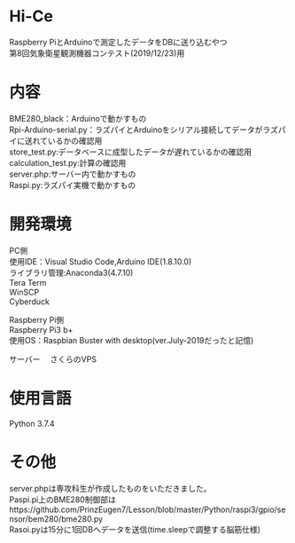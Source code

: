 # Hi-Ce
Raspberry PiとArduinoで測定したデータをDBに送り込むやつ  
第8回気象衛星観測機器コンテスト(2019/12/23)用  

内容
=========================================
BME280_black：Arduinoで動かすもの  
Rpi-Arduino-serial.py：ラズパイとArduinoをシリアル接続してデータがラズパイに送れているかの確認用  
store_test.py:データベースに成型したデータが遅れているかの確認用  
calculation_test.py:計算の確認用  
server.php:サーバー内で動かすもの  
Raspi.py:ラズパイ実機で動かすもの  

開発環境
==========================================
PC側  
使用IDE：Visual Studio Code,Arduino IDE(1.8.10.0)  
ライブラリ管理:Anaconda3(4.7.10)  
Tera Term  
WinSCP  
Cyberduck  
  
Raspberry Pi側  
Raspberry Pi3 b+  
使用OS：Raspbian Buster with desktop(ver.July-2019だったと記憶)  

サーバー　
さくらのVPS

使用言語
==================================================
Python 3.7.4  

その他
===================================================
server.phpは専攻科生が作成したものをいただきました。  
Paspi.pi上のBME280制御部はhttps://github.com/PrinzEugen7/Lesson/blob/master/Python/raspi3/gpio/sensor/bem280/bme280.py  
Rasoi.pyは15分に1回DBへデータを送信(time.sleepで調整する脳筋仕様)  

